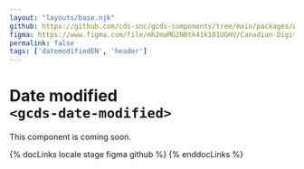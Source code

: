 ```yaml
---
layout: "layouts/base.njk"
github: https://github.com/cds-snc/gcds-components/tree/main/packages/web/src/components/gcds-date-modified
figma: https://www.figma.com/file/mh2maMG2NBtk41k1O1UGHV/Canadian-Digital-Service%E2%80%A8---GC-Design-System?node-id=3471%3A11133&t=ciEmm7GYyGAY73zZ-0
permalink: false
tags: ['datemodifiedEN', 'header']
---
```


# Date modified <br>`<gcds-date-modified>`

This component is coming soon.

{% docLinks locale stage figma github %}
{% enddocLinks %}

<br/>
